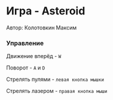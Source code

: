 # Игра - Asteroid

Автор: Колотовкин Максим

### Управление

Движение вперёд - `W`

Поворот - `A` и `D`

Стрелять пулями - `левая кнопка мышки`

Стрелять лазером - `правая кнопка мыши`

